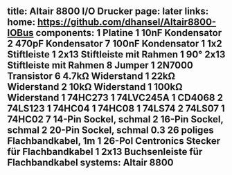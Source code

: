 title: Altair 8800 I/O Drucker
page: later
links:
    home: https://github.com/dhansel/Altair8800-IOBus
components:
    1 Platine
    1 10nF Kondensator
    2 470pF Kondensator
    7 100nF Kondensator
    1 1x2 Stiftleiste
    1 2x13 Stiftleiste mit Rahmen
    1 90° 2x13 Stiftleiste mit Rahmen
    8 Jumper
    1 2N7000 Transistor
    6 4.7kΩ Widerstand
    1 22kΩ Widerstand
    2 10kΩ Widerstand
    1 100kΩ Widerstand
    1 74HC273
    1 74LVC245A
    1 CD4068
    2 74LS123
    1 74HC04
    1 74HC08
    1 74LS74
    2 74LS07
    1 74HC02 
    7 14-Pin Sockel, schmal
    2 16-Pin Sockel, schmal
    2 20-Pin Sockel, schmal
    0.3 26 poliges Flachbandkabel, 1m
    1 26-Pol Centronics Stecker für Flachbandkabel
    1 2x13 Buchsenleiste für Flachbandkabel
systems:
    Altair 8800
---
